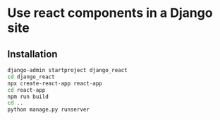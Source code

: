 # Use react components in a Django site

## Installation

```bash
django-admin startproject django_react
cd django_react
npx create-react-app react-app
cd react-app
npm run build
cd ..
python manage.py runserver
```
